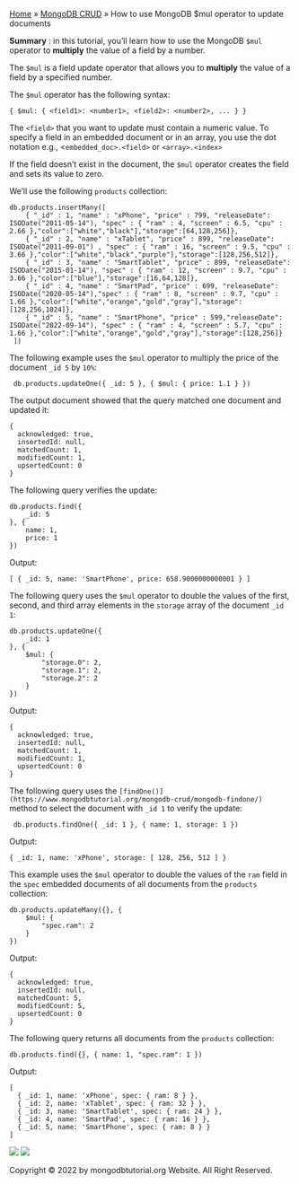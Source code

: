 

[Home](https://www.mongodbtutorial.org/) » [MongoDB
CRUD](https://www.mongodbtutorial.org/mongodb-crud/) » How to use MongoDB $mul
operator to update documents



 **Summary** : in this tutorial, you’ll learn how to use the MongoDB `$mul`
operator to **multiply** the value of a field by a number.



The `$mul` is a field update operator that allows you to **multiply** the
value of a field by a specified number.



The `$mul` operator has the following syntax:


    
    
    { $mul: { <field1>: <number1>, <field2>: <number2>, ... } }



The `<field>` that you want to update must contain a numeric value. To specify
a field in an embedded document or in an array, you use the dot notation e.g.,
<`embedded_doc>.<field>` or `<array>.<index>`



If the field doesn’t exist in the document, the `$mul` operator creates the
field and sets its value to zero.



We’ll use the following `products` collection:


    
    
    db.products.insertMany([
        { "_id" : 1, "name" : "xPhone", "price" : 799, "releaseDate": ISODate("2011-05-14"), "spec" : { "ram" : 4, "screen" : 6.5, "cpu" : 2.66 },"color":["white","black"],"storage":[64,128,256]},
        { "_id" : 2, "name" : "xTablet", "price" : 899, "releaseDate": ISODate("2011-09-01") , "spec" : { "ram" : 16, "screen" : 9.5, "cpu" : 3.66 },"color":["white","black","purple"],"storage":[128,256,512]},
        { "_id" : 3, "name" : "SmartTablet", "price" : 899, "releaseDate": ISODate("2015-01-14"), "spec" : { "ram" : 12, "screen" : 9.7, "cpu" : 3.66 },"color":["blue"],"storage":[16,64,128]},
        { "_id" : 4, "name" : "SmartPad", "price" : 699, "releaseDate": ISODate("2020-05-14"),"spec" : { "ram" : 8, "screen" : 9.7, "cpu" : 1.66 },"color":["white","orange","gold","gray"],"storage":[128,256,1024]},
        { "_id" : 5, "name" : "SmartPhone", "price" : 599,"releaseDate": ISODate("2022-09-14"), "spec" : { "ram" : 4, "screen" : 5.7, "cpu" : 1.66 },"color":["white","orange","gold","gray"],"storage":[128,256]}
     ])



The following example uses the `$mul` operator to multiply the price of the
document `_id 5` by `10%`:


    
    
     db.products.updateOne({ _id: 5 }, { $mul: { price: 1.1 } })



The output document showed that the query matched one document and updated it:


    
    
    {
      acknowledged: true,
      insertedId: null,
      matchedCount: 1,
      modifiedCount: 1,
      upsertedCount: 0
    }



The following query verifies the update:


    
    
    db.products.find({
        _id: 5
    }, {
        name: 1,
        price: 1
    })



Output:


    
    
    [ { _id: 5, name: 'SmartPhone', price: 658.9000000000001 } ]



The following query uses the `$mul` operator to double the values of the
first, second, and third array elements in the `storage` array of the document
`_id 1`:


    
    
    db.products.updateOne({
        _id: 1
    }, {
        $mul: {
            "storage.0": 2,
            "storage.1": 2,
            "storage.2": 2
        }
    })



Output:


    
    
    {
      acknowledged: true,
      insertedId: null,
      matchedCount: 1,
      modifiedCount: 1,
      upsertedCount: 0
    }



The following query uses the
`[findOne()](https://www.mongodbtutorial.org/mongodb-crud/mongodb-findone/)`
method to select the document with `_id 1` to verify the update:


    
    
     db.products.findOne({ _id: 1 }, { name: 1, storage: 1 })



Output:


    
    
    { _id: 1, name: 'xPhone', storage: [ 128, 256, 512 ] }



This example uses the `$mul` operator to double the values of the `ram` field
in the `spec` embedded documents of all documents from the `products`
collection:


    
    
    db.products.updateMany({}, {
        $mul: {
            "spec.ram": 2
        }
    })



Output:


    
    
    {
      acknowledged: true,
      insertedId: null,
      matchedCount: 5,
      modifiedCount: 5,
      upsertedCount: 0
    }



The following query returns all documents from the `products` collection:


    
    
    db.products.find({}, { name: 1, "spec.ram": 1 })



Output:


    
    
    [
      { _id: 1, name: 'xPhone', spec: { ram: 8 } },
      { _id: 2, name: 'xTablet', spec: { ram: 32 } },
      { _id: 3, name: 'SmartTablet', spec: { ram: 24 } },
      { _id: 4, name: 'SmartPad', spec: { ram: 16 } },
      { _id: 5, name: 'SmartPhone', spec: { ram: 8 } }
    ]

![](https://www.mongodbtutorial.org/wp-content/themes/evolution/img/left.svg)
![](https://www.mongodbtutorial.org/wp-content/themes/evolution/img/right.svg)


Copyright © 2022 by mongodbtutorial.org Website. All Right Reserved.

